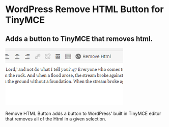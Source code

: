 # WordPress Remove HTML Button for TinyMCE
## Adds a button to TinyMCE that removes html.

![remove_html_button](https://raw.githubusercontent.com/CarlosRios/WordPress-Remove-Html-Button/master/screenshot.png)

Remove HTML Button adds a button to WordPress' built in TinyMCE editor that removes all of the Html in a given selection.